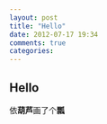 ```yaml
---
layout: post
title: "Hello"
date: 2012-07-17 19:34
comments: true
categories: 
---
```


Hello
------------------------

依**葫芦**画了个**瓢**
